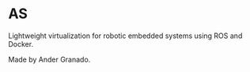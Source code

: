 # AS
Lightweight virtualization for robotic embedded systems using ROS and Docker.

Made by Ander Granado.
